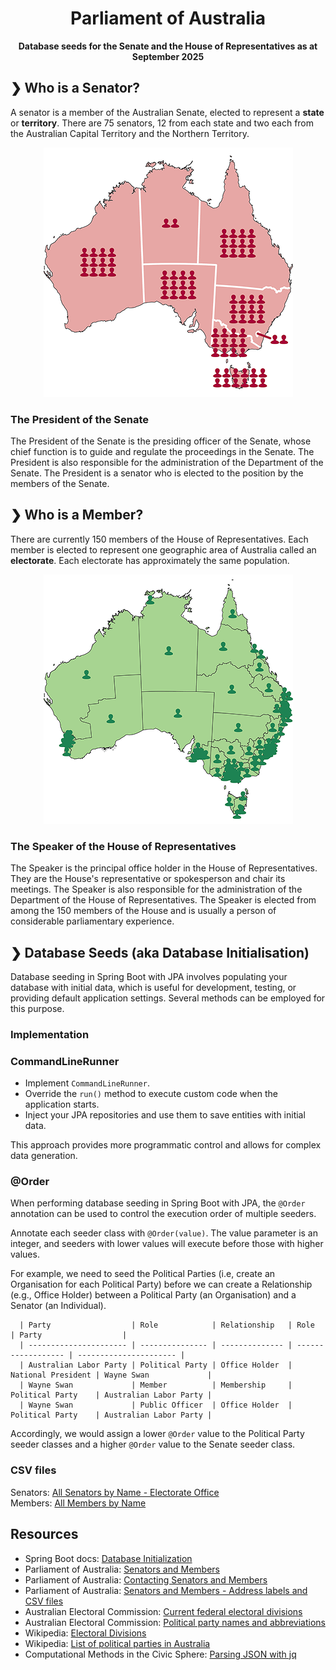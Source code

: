 <h1 align="center">Parliament of Australia</h1>

<p align="center">
  <b>Database seeds for the Senate and the House of Representatives as at September 2025</b> </br>
</p>

## ❯ Who is a Senator?

A senator is a member of the Australian Senate, elected to represent a **state** or **territory**. There are 75 senators, 12 
from each state and two each from the Australian Capital Territory and the Northern Territory.

<p align="center">
  <img src="https://github.com/Robinyo/serendipity/blob/serendipity-3.0/docs/architecture/database-seeds/parliament-of-australia/state-map.png">
</p>

### The President of the Senate

The President of the Senate is the presiding officer of the Senate, whose chief function is to guide and regulate the 
proceedings in the Senate. The President is also responsible for the administration of the Department of the Senate. 
The President is a senator who is elected to the position by the members of the Senate.

## ❯ Who is a Member?

There are currently 150 members of the House of Representatives. Each member is elected to represent one geographic 
area of Australia called an **electorate**. Each electorate has approximately the same population.

<p align="center">
  <img src="https://github.com/Robinyo/serendipity/blob/serendipity-3.0/docs/architecture/database-seeds/parliament-of-australia/electorate-map.png">
</p>

### The Speaker of the House of Representatives

The Speaker is the principal office holder in the House of Representatives. They are the House's representative or 
spokesperson and chair its meetings. The Speaker is also responsible for the administration of the Department of the 
House of Representatives. The Speaker is elected from among the 150 members of the House and is usually a person of 
considerable parliamentary experience.

## ❯ Database Seeds (aka Database Initialisation)

Database seeding in Spring Boot with JPA involves populating your database with initial data, which is useful for
development, testing, or providing default application settings. Several methods can be employed for this purpose.

### Implementation

### CommandLineRunner

- Implement `CommandLineRunner`.
- Override the `run()` method to execute custom code when the application starts.
- Inject your JPA repositories and use them to save entities with initial data.

This approach provides more programmatic control and allows for complex data generation.

### @Order

When performing database seeding in Spring Boot with JPA, the `@Order` annotation can be used to control the execution 
order of multiple seeders.

Annotate each seeder class with `@Order(value)`. The value parameter is an integer, and seeders with lower values will 
execute before those with higher values.

For example, we need to seed the Political Parties (i.e, create an Organisation for each Political Party) before we can 
create a Relationship (e.g., Office Holder) between a Political Party (an Organisation) and a Senator (an Individual).

```
  | Party                  | Role            | Relationship   | Role               | Party                  |
  | ---------------------- | --------------- | -------------- | ------------------ | ---------------------- |
  | Australian Labor Party | Political Party | Office Holder  | National President | Wayne Swan             |
  | Wayne Swan             | Member          | Membership     | Political Party    | Australian Labor Party |
  | Wayne Swan             | Public Officer  | Office Holder  | Political Party    | Australian Labor Party |
```

Accordingly, we would assign a lower `@Order` value to the Political Party seeder classes and a higher `@Order` value to 
the Senate seeder class.

### CSV files

Senators: [All Senators by Name - Electorate Office](https://www.aph.gov.au/-/media/03_Senators_and_Members/Address_Labels_and_CSV_files/Senators/allsenel.csv) </br>
Members: [All Members by Name](https://www.aph.gov.au/-/media/03_Senators_and_Members/Address_Labels_and_CSV_files/FamilynameRepsCSV.csv)

## Resources

* Spring Boot docs: [Database Initialization](https://docs.spring.io/spring-boot/how-to/data-initialization.html)
* Parliament of Australia: [Senators and Members](https://www.aph.gov.au/Senators_and_Members)
* Parliament of Australia: [Contacting Senators and Members](https://www.aph.gov.au/Senators_and_Members/Contacting_Senators_and_Members)
* Parliament of Australia: [Senators and Members - Address labels and CSV files](https://www.aph.gov.au/Senators_and_Members/Contacting_Senators_and_Members/Address_labels_and_CSV_files)
* Australian Electoral Commission: [Current federal electoral divisions](https://www.aec.gov.au/profiles/)
* Australian Electoral Commission: [Political party names and abbreviations](https://www.aec.gov.au/Electorates/party-codes.htm)
* Wikipedia: [Electoral Divisions]( https://en.wikipedia.org/wiki/Divisions_of_the_Australian_House_of_Representatives)
* Wikipedia: [List of political parties in Australia](https://en.wikipedia.org/wiki/List_of_political_parties_in_Australia)
* Computational Methods in the Civic Sphere: [Parsing JSON with jq](http://www.compciv.org/recipes/cli/jq-for-parsing-json/)
